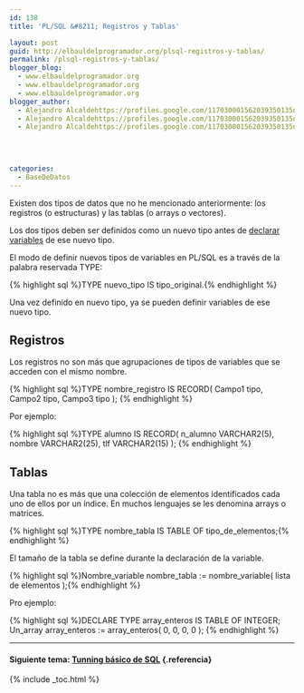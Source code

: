 ```yaml
---
id: 138
title: 'PL/SQL &#8211; Registros y Tablas'

layout: post
guid: http://elbauldelprogramador.org/plsql-registros-y-tablas/
permalink: /plsql-registros-y-tablas/
blogger_blog:
  - www.elbauldelprogramador.org
  - www.elbauldelprogramador.org
  - www.elbauldelprogramador.org
blogger_author:
  - Alejandro Alcaldehttps://profiles.google.com/117030001562039350135noreply@blogger.com
  - Alejandro Alcaldehttps://profiles.google.com/117030001562039350135noreply@blogger.com
  - Alejandro Alcaldehttps://profiles.google.com/117030001562039350135noreply@blogger.com

  
  
  
categories:
  - BaseDeDatos
---
```

<div class="icosql">
</div>

Existen dos tipos de datos que no he mencionado anteriormente: los registros (o estructuras) y las tablas (o arrays o vectores).

Los dos tipos deben ser definidos como un nuevo tipo antes de [declarar variables][1] de ese nuevo tipo.

El modo de definir nuevos tipos de variables en PL/SQL es a través de la palabra reservada TYPE:  


{% highlight sql %}TYPE nuevo_tipo IS tipo_original.{% endhighlight %}

  
<!--ad-->

  
Una vez definido en nuevo tipo, ya se pueden definir variables de ese nuevo tipo.

## Registros



Los registros no son más que agrupaciones de tipos de variables que se acceden con el mismo nombre.



{% highlight sql %}TYPE nombre_registro IS RECORD(
  Campo1 tipo,
  Campo2 tipo,
  Campo3 tipo );
{% endhighlight %}



Por ejemplo:  


{% highlight sql %}TYPE alumno IS RECORD(
  n_alumno VARCHAR2(5),
  nombre VARCHAR2(25),
  tlf VARCHAR2(15) );
{% endhighlight %}



## Tablas

Una tabla no es más que una colección de elementos identificados cada uno de ellos por un índice. En muchos lenguajes se les denomina arrays o matrices.

{% highlight sql %}TYPE nombre_tabla IS TABLE OF tipo_de_elementos;{% endhighlight %}



El tamaño de la tabla se define durante la declaración de la variable.

{% highlight sql %}Nombre_variable nombre_tabla := nombre_variable( lista de elementos );{% endhighlight %}

Pro ejemplo:

{% highlight sql %}DECLARE
  TYPE array_enteros IS TABLE OF INTEGER;
  Un_array array_enteros := array_enteros( 0, 0, 0, 0 );
{% endhighlight %}

* * *

#### Siguiente tema: [Tunning básico de SQL][2] {.referencia}



 [1]: https://elbauldelprogramador.com/plsql-declaracion-de-variables/
 [2]: https://elbauldelprogramador.com/tunning-basico-de-sql/

{% include _toc.html %}
